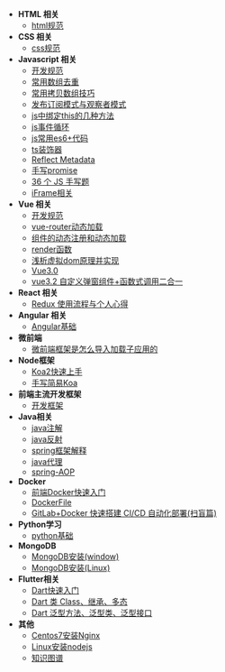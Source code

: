 <!--
 * @Author: rzx007
 * @Date: 2019-09-02 14:00:43
 * @LastEditors: 阮志雄
 * @LastEditTime: 2022-08-04 15:38:08
 * @FilePath: \docs\_sidebar.md
 * @Description: Do not edit
-->
- **HTML 相关**
	- [html规范](/html/html-standard.md)
- **CSS 相关**
	- [css规范](/css/css-standard.md)
- **Javascript 相关**
	- [开发规范](/js/js-standard.md)
	- [常用数组去重](/js/js-arrayset.md)
	- [常用拷贝数组技巧](/js/js-arrayslice.md)
	- [发布订阅模式与观察者模式](/js/js-observer.md)
	- [js中绑定this的几种方法](/js/js-bindthis.md)
	- [js事件循环](/js/js-eventloop.md)
	- [js常用es6+代码](/js/js-es6.md)
	- [ts装饰器](/js/js-decorators.md)
	- [Reflect Metadata](/js/reflect-matedata.md)
	- [手写promise](/js/promise.md)
	- [36 个 JS 手写题](/js/js-tools.md)
	- [iFrame相关](/js/iFrame.md)
- **Vue 相关**
	- [开发规范](/vue/vue.md)
	- [vue-router动态加载](/vue/vue-router.md)
	- [组件的动态注册和动态加载](/vue/vue-dynamic-component.md)
	- [render函数](/vue/vue-render-function.md)
	- [浅析虚拟dom原理并实现](/vue/vue-vritual-dom.md)
	- [Vue3.0](/vue/vue3.0.md)
	- [vue3.2 自定义弹窗组件+函数式调用二合一](/vue/vue3.0-Dialog.md)
- **React 相关**
	- [Redux 使用流程与个人心得](/react/re-redux.md)		
- **Angular 相关**
	- [Angular基础](/angular/angular-basic.md)
- **微前端**
	- [微前端框架是怎么导入加载子应用的](/mrico-front-end/how-work.md)
- **Node框架**
	-  [Koa2快速上手](Koa2/index.md)
	-  [手写简易Koa](Koa2/myKoa.md)
- **前端主流开发框架**
	- [开发框架](/frame.md)
- **Java相关**
	- [java注解](/Java/annotation.md)
	- [java反射](/Java/java-relfect.md)
	- [spring框架解释](/Java/spring.md)
	- [java代理](/Java/proxy.md)
	- [spring-AOP](/Java/aop.md)
- **Docker**
	- [前端Docker快速入门](Docker/quickly-start.md)
	- [DockerFile](Docker/docker-file.md)
	- [GitLab+Docker 快速搭建 CI/CD 自动化部署(扫盲篇)](Docker/gitlab-ci.md)
- **Python学习**
	-  [python基础](/python/py-basic.md)
- **MongoDB**
	-  [MongoDB安装(window)](MongoDB/mongo-basic.md)
	-  [MongoDB安装(Linux)](MongoDB/mongo-linux.md)
- **Flutter相关**
	-  [Dart快速入门](flutter/dart-basic.md)
	-  [Dart 类 Class、继承、多态](flutter/dart-class.md)
	-  [Dart 泛型方法、泛型类、泛型接口](flutter/dart-generic.md)
- **其他**
	-  [Centos7安装Nginx](Others/nginx.md)
	-  [Linux安装nodejs](Linux/content.md)
	-  [知识图谱](Others/js-map.md)